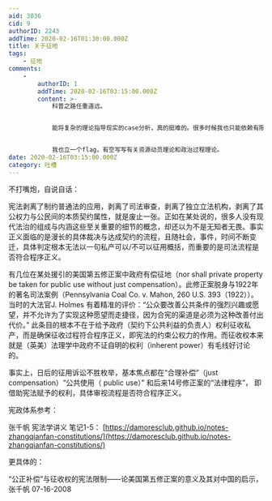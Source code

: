 ```yaml
---
aid: 3036
cid: 9
authorID: 2243
addTime: 2020-02-16T01:30:00.000Z
title: 关于征地
tags:
    - 征地
comments:
    -
        authorID: 1
        addTime: 2020-02-16T03:15:00.000Z
        content: >-
            科普之路任重道远。


            能将复杂的理论指导现实的case分析，真的挺难的。很多时候我也只能依赖有限的「常识」依靠直觉去判断，专业书籍经常也看不进去，像这种case和笔记类的就比较「友好」了。


            我也立一个flag，有空写写有关资源动员理论和政治过程理论。
date: 2020-02-16T03:15:00.000Z
category: 吐槽
---
```


不打嘴炮，自说自话：

宪法剥离了制约普通法的应用，剥离了司法审查，剥离了独立立法机构，剥离了其公权力与公民间的本质契约属性，就是废止一张。正如在某处说的，很多人没有现代法治的组成与内涵这些至关重要的细节的概念，却还以为不是无知者无畏。事实正义面临的是漫长的具体裁决与达成契约的流程，且随社会，事件，时间不断变迁，具体判定根本无法以一句私产可以/不可以征用概括，而重要的是司法流程是否符合程序正义。

有几位在某处援引的美国第五修正案中政府有偿征地（nor shall private property be taken for public use without just compensation）。此修正案脱身与1922年的著名司法案例（Pennsylvania Coal Co. v. Mahon, 260 U.S. 393（1922））。当时的大法官J. Holmes 有着精准的评价：“公众要改善公共条件的强烈兴趣或愿望，并不允许为了实现这种愿望而走捷径，因为合宪的渠道是必须为这种改善付出代价。” 此条目的根本不在于给予政府（契约下公共利益的负责人）权利征收私产，而是确保征收过程符合程序正义，即宪法的约束公权力的作用。而征收权本来就是（英美）法理学中政府不证自明的权利（inherent power）有毛线好讨论的。

事实上，日后的征用诉讼不胜枚举，基本焦点都在“合理补偿”（just compensation）“公共使用（ public use）” 和后来14号修正案的“法律程序”， 即借助宪法赋予的权利，具体审视流程是否符合程序正义。

宪政体系参考：

张千帆 宪法学讲义 笔记1-5： [https://damoresclub.github.io/notes-zhangqianfan-constitutions/](https://damoresclub.github.io/notes-zhangqianfan-constitutions/)

更具体的：

“公正补偿”与征收权的宪法限制——论美国第五修正案的意义及其对中国的启示， 张千帆 07-16-2008
